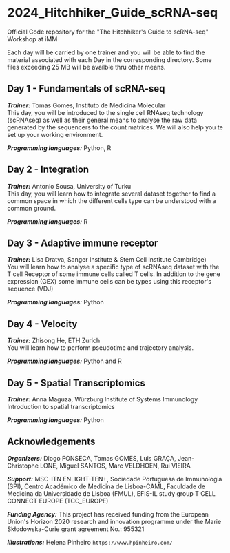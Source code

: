 # 2024_Hitchhiker_Guide_scRNA-seq

Official Code repository for the "The Hitchhiker's Guide to scRNA-seq" Workshop at iMM

Each day will be carried by one trainer and you will be able to find the material associated with each Day in the corresponding directory.
Some files exceeding 25 MB will be availble thru other means. 

## Day 1 - Fundamentals of scRNA-seq 
**_Trainer:_** Tomas Gomes, Instituto de Medicina Molecular \
This day, you will be introduced to the single cell RNAseq technology (scRNAseq) as well as their general means to analyse the raw data generated by the sequencers to the count matrices. We will also help you te set up your working environment.

**_Programming languages:_** Python, R

## Day 2 - Integration
**_Trainer:_** Antonio Sousa, University of Turku \
This day, you will learn how to integrate several dataset together to find a common space in which the different cells type can be understood with a common ground.

**_Programming languages:_** R

## Day 3 - Adaptive immune receptor
**_Trainer:_** Lisa Dratva, Sanger Institute & Stem Cell Institute Cambridge) \
You will learn how to analyse a specific type of scRNAseq dataset with the T cell Receptor of some immune cells called T cells. In addition to the gene expression (GEX) some immune cells can be types using this receptor's sequence (VDJ)

**_Programming languages:_** Python

## Day 4 - Velocity 
**_Trainer:_** Zhisong He, ETH Zurich \
You will learn how to perform pseudotime and trajectory analysis.

**_Programming languages:_** Python and R

## Day 5 - Spatial Transcriptomics 
**_Trainer:_** Anna Maguza, Würzburg Institute of Systems Immunology \
Introduction to spatial transcriptomics

**_Programming languages:_** Python


## Acknowledgements

**_Organizers:_** Diogo FONSECA, Tomas GOMES, Luis GRAÇA, Jean-Christophe LONE, Miguel SANTOS, Marc VELDHOEN, Rui VIEIRA

**_Support:_** MSC-ITN ENLIGHT-TEN+, Sociedade Portuguesa de Immunologia (SPI), Centro Académico de Medicina de Lisboa-CAML, Faculdade de Medicina da Universidade de Lisboa (FMUL), EFIS-IL study group T CELL CONNECT EUROPE (TCC_EUROPE)

**_Funding Agency:_** This project has received funding from the European Union's Horizon 2020 research and innovation programme under the Marie Skłodowska-Curie grant agreement No.: 955321

**_Illustrations:_** Helena Pinheiro `https://www.hpinheiro.com/`



